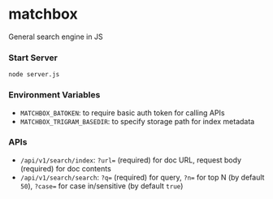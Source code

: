 # matchbox
General search engine in JS

### Start Server

```
node server.js
```

### Environment Variables

- `MATCHBOX_BATOKEN`: to require basic auth token for calling APIs
- `MATCHBOX_TRIGRAM_BASEDIR`: to specify storage path for index metadata

### APIs

- `/api/v1/search/index`: `?url=` (required) for doc URL, request body (required) for doc contents
- `/api/v1/search/search`: `?q=` (required) for query, `?n=` for top N (by default `50`), `?case=` for case in/sensitive (by default `true`)
